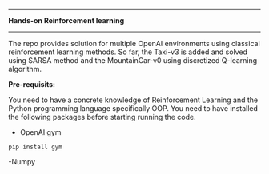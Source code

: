 ***
**Hands-on Reinforcement learning**
***
The repo provides solution for multiple OpenAI environments using classical reinforcement learning methods. 
So far, the Taxi-v3 is added and solved using SARSA method and the MountainCar-v0 using discretized Q-learning algorithm.

**Pre-requisits:**

You need to have a concrete knowledge of Reinforcement Learning and the Python programming language specifically OOP.
You need to have installed the following packages before starting running the code.

- OpenAI gym
```
pip install gym
```
-Numpy
